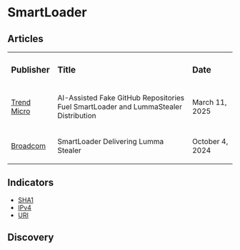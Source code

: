 # SmartLoader

## Articles
<table>
  <tr>
    <td>
      <h3>Publisher</h3>
    </td>
    <td>
      <h3>Title</h3>
    </td>
    <td>
      <h3>Date</h3>
    </td>
  </tr>
  <tr>
    <td>
      <a href="https://www.trendmicro.com/en_us/research/25/c/ai-assisted-fake-github-repositories.html">Trend Micro</a>
    </td>
    <td>
      <p>AI-Assisted Fake GitHub Repositories Fuel SmartLoader and LummaStealer Distribution</p>
    </td>
    <td>
      <p>March 11, 2025</p>
    </td>
  </tr>
  <tr>
    <td>
      <a href="https://www.broadcom.com/support/security-center/protection-bulletin/smartloader-delivering-lumma-stealer">Broadcom</a>
    </td>
    <td>
      <p>SmartLoader Delivering Lumma Stealer</p>
    </td>
    <td>
      <p>October 4, 2024</p>
    </td>
  </tr>
</table>



## Indicators
- <a href="https://github.com/PudgyDragon/IOCs/blob/main/All/SmartLoader/samples.sha1">SHA1</a>
- <a href="https://github.com/PudgyDragon/IOCs/blob/main/All/SmartLoader/IPv4.txt">IPv4</a>
- <a href="https://github.com/PudgyDragon/IOCs/blob/main/All/SmartLoader/uri.txt">URI</a>

## Discovery
